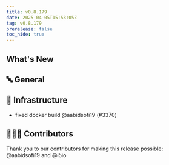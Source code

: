 ```yaml
---
title: v0.8.179
date: 2025-04-05T15:53:05Z
tag: v0.8.179
prerelease: false
toc_hide: true
---
```


## What's New
## 🔤 General
## 🦴 Infrastructure

- fixed docker build @aabidsofi19 (#3370)

## 👨🏽‍💻 Contributors

Thank you to our contributors for making this release possible:
@aabidsofi19 and @l5io

